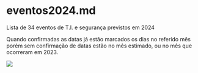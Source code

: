 # eventos2024.md
Lista de 34 eventos de T.I. e segurança previstos em 2024

Quando confirmadas as datas já estão marcados os dias no referido mês porém sem confirmação de datas estão no mês estimado, ou no mês que ocorreram em 2023. 

[![](https://mermaid.ink/img/pako:eNqVVdtu4zYQ_ZWBnhM3ku_GooCviYs4Maw0ixZ-mUhjh41EGhTlxg7yL130IUBfd_9AP9ahKDkpsAVaPRAiOTM8c84M-eJFKiZv4BmRUiIkrSXwZ4RJCJotmO5JGpVBTHDXmDeAIKRtrlEWbwjBRdAC5-DGn1C6nxntYQATgXDRgU8P-kcI55PS3K7FCEIa0pJMFc55LVBXXkHTed3dhmMlN24yxnQnJGZwDuHSGWYQdBhT0K3MJ2MI8zQVBuZ8QCK2xV8y4nhDbcRG8F8CYfGngiXmieIQQx3nQiqY4MFBGD7oOrLf48h-_79HXlEkNsTollPgILPreaiu68xEHbbFUdsu6CgUMWUQooQZUxqJLFLwczg8IbiwCHxnfLvZkMzEnpgQtzJMKEX5iBVnjPdj1Hvx7Ob3whRfNRucwzQ80dYH1ib4oZbHcptnzIs2B7hUoviStdwOT1CW3pe37D3Wh51RK9wTT-oErBq_hHdhVQW5fE8WoTph-rxTIUWn3ALe8lvv7M4SxSBl8XWnElFqPK7DJXWGzRrsb7kN5VjQGPHcOkzZbqUwdsf8IyWGWAm8VScIjKACcIXR0536vSKWBTEIK8FDrHi2yyPW7xwWlxWQCscoYbcrNO-agV9V4oQeOBlbV7wRUipk8UULZftoqZWh4s2WYfEHz8QeIxEj7xAgt9oEYx6XlGUKmQiOSxuruTukovya8d_TlkdedpmF3E0faO99R9gbpdnZkNv6WK_vNW_bulLlkfjsPSVqRzoD24ikSUZUN-BCyLi0coTPwzGMNGbC6sUGC3wiDZ-JnhzA2_wE0Faf3_4OwmGKx-Ib11vgNhcoMbfVMFyw7zUa7tbPqKsMZupoFZpvcyzebAksV2z1oVdLq39tWCdiibgs8MnMAb1R9e3VrKi4yZNkdKiJCzHZs0iaXUbD_33gUmmjbPNutWVyZXty-qRc_lVJb_nW5auOd3qNWshHwVdyfdNO6MibV8HV2NUX02Rray43GllhnRu-VW252MquEmUh4Yqb7KgYX1nONpZ35qWkUxQxvwIvdmXtmUdKae0N-DemDd-VZu2t5SubYm5UeJCRN-Az6MzLdzEaYqq2GlNvsMEk49Udyl-VSmsjioVReuEemvK9KU28wYv37A3O2z2_0e52ev1Wv9nu9PudM-_gDZoNv8cPBi90LwJe7L2eeccyqN_odv12xw86rX7f73Yumq9_A_91GT0?type=png)](https://mermaid.live/edit#pako:eNqVVdtu4zYQ_ZWBnhM3ku_GooCviYs4Maw0ixZ-mUhjh41EGhTlxg7yL130IUBfd_9AP9ahKDkpsAVaPRAiOTM8c84M-eJFKiZv4BmRUiIkrSXwZ4RJCJotmO5JGpVBTHDXmDeAIKRtrlEWbwjBRdAC5-DGn1C6nxntYQATgXDRgU8P-kcI55PS3K7FCEIa0pJMFc55LVBXXkHTed3dhmMlN24yxnQnJGZwDuHSGWYQdBhT0K3MJ2MI8zQVBuZ8QCK2xV8y4nhDbcRG8F8CYfGngiXmieIQQx3nQiqY4MFBGD7oOrLf48h-_79HXlEkNsTollPgILPreaiu68xEHbbFUdsu6CgUMWUQooQZUxqJLFLwczg8IbiwCHxnfLvZkMzEnpgQtzJMKEX5iBVnjPdj1Hvx7Ob3whRfNRucwzQ80dYH1ib4oZbHcptnzIs2B7hUoviStdwOT1CW3pe37D3Wh51RK9wTT-oErBq_hHdhVQW5fE8WoTph-rxTIUWn3ALe8lvv7M4SxSBl8XWnElFqPK7DJXWGzRrsb7kN5VjQGPHcOkzZbqUwdsf8IyWGWAm8VScIjKACcIXR0536vSKWBTEIK8FDrHi2yyPW7xwWlxWQCscoYbcrNO-agV9V4oQeOBlbV7wRUipk8UULZftoqZWh4s2WYfEHz8QeIxEj7xAgt9oEYx6XlGUKmQiOSxuruTukovya8d_TlkdedpmF3E0faO99R9gbpdnZkNv6WK_vNW_bulLlkfjsPSVqRzoD24ikSUZUN-BCyLi0coTPwzGMNGbC6sUGC3wiDZ-JnhzA2_wE0Faf3_4OwmGKx-Ib11vgNhcoMbfVMFyw7zUa7tbPqKsMZupoFZpvcyzebAksV2z1oVdLq39tWCdiibgs8MnMAb1R9e3VrKi4yZNkdKiJCzHZs0iaXUbD_33gUmmjbPNutWVyZXty-qRc_lVJb_nW5auOd3qNWshHwVdyfdNO6MibV8HV2NUX02Rray43GllhnRu-VW252MquEmUh4Yqb7KgYX1nONpZ35qWkUxQxvwIvdmXtmUdKae0N-DemDd-VZu2t5SubYm5UeJCRN-Az6MzLdzEaYqq2GlNvsMEk49Udyl-VSmsjioVReuEemvK9KU28wYv37A3O2z2_0e52ev1Wv9nu9PudM-_gDZoNv8cPBi90LwJe7L2eeccyqN_odv12xw86rX7f73Yumq9_A_91GT0)
